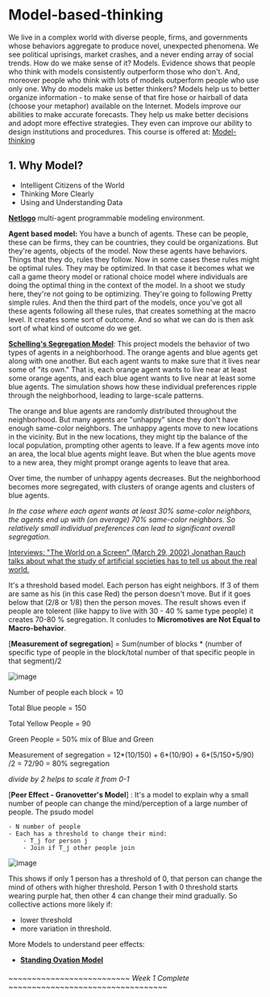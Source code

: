 # Model-based-thinking
We live in a complex world with diverse people, firms, and governments whose behaviors aggregate to produce novel, unexpected phenomena. We see political uprisings, market crashes, and a never ending array of social trends. How do we make sense of it? Models. Evidence shows that people who think with models consistently outperform those who don't. And, moreover people who think with lots of models outperform people who use only one. Why do models make us better thinkers? Models help us to better organize information - to make sense of that fire hose or hairball of data (choose your metaphor) available on the Internet. Models improve our abilities to make accurate forecasts. They help us make better decisions and adopt more effective strategies. They even can improve our ability to design institutions and procedures. This course is offered at: [Model-thinking](https://www.coursera.org/learn/model-thinking)

## 1. Why Model?
- Intelligent Citizens of the World
- Thinking More Clearly
- Using and Understanding Data

[**Netlogo**](https://ccl.northwestern.edu/netlogo/) multi-agent programmable modeling environment.

**Agent based model:** You have a bunch of agents. These can be people, these can be firms, they can be countries, they could be organizations. But they're agents, objects of the model. Now these agents have behaviors. Things that they do, rules they follow. Now in some cases these rules might be optimal rules. They may be optimized. In that case it becomes what we call a game theory model or rational choice model where individuals are doing the optimal thing in the context of the model. In a shoot we study here, they're not going to be optimizing. They're going to following Pretty simple rules. And then the third part of the models, once you've got all these agents following all these rules, that creates something at the macro level. It creates some sort of outcome. And so what we can do is then ask sort of what kind of outcome do we get. 

[**Schelling's Segregation Model**](https://ccl.northwestern.edu/netlogo/models/Segregation): This project models the behavior of two types of agents in a neighborhood. The orange agents and blue agents get along with one another. But each agent wants to make sure that it lives near some of "its own." That is, each orange agent wants to live near at least some orange agents, and each blue agent wants to live near at least some blue agents. The simulation shows how these individual preferences ripple through the neighborhood, leading to large-scale patterns. 

The orange and blue agents are randomly distributed throughout the neighborhood. But many agents are "unhappy" since they don't have enough same-color neighbors. The unhappy agents move to new locations in the vicinity. But in the new locations, they might tip the balance of the local population, prompting other agents to leave. If a few agents move into an area, the local blue agents might leave. But when the blue agents move to a new area, they might prompt orange agents to leave that area.

Over time, the number of unhappy agents decreases. But the neighborhood becomes more segregated, with clusters of orange agents and clusters of blue agents.

*In the case where each agent wants at least 30% same-color neighbors, the agents end up with (on average) 70% same-color neighbors. So relatively small individual preferences can lead to significant overall segregation.*

[Interviews: "The World on a Screen" (March 29, 2002) Jonathan Rauch talks about what the study of artificial societies has to tell us about the real world.](https://www.theatlantic.com/magazine/archive/2002/04/seeing-around-corners/302471/)

It's a threshold based model. Each person has eight neighbors. If 3 of them are same as his (in this case Red) the person doesn't move. But if it goes below that (2/8 or 1/8) then the person moves. The result shows even if people are tolerent (like happy to live with 30 - 40 % same type people) it creates 70-80 % segregation. It conludes to **Micromotives are Not Equal to Macro-behavior**.

[**Measurement of segregation**] = Sum(number of blocks * (number of specific type of people in the block/total number of that specific people in that segment)/2

![image](https://user-images.githubusercontent.com/77024625/139592635-7bd2588b-79e5-4ea2-bbaf-f60d6a7df88e.png)


Number of people each block = 10

Total Blue people = 150

Total Yellow People = 90

Green People = 50% mix of Blue and Green

Measurement of segregation = 12*(10/150) + 6*(10/90) + 6*(5/150+5/90) /2 = 72/90 = 80% segregation

*divide by 2 helps to scale it from 0-1*



[**Peer Effect - Granovetter's Model**] : It's a model to explain why a small number of people can change the mind/perception of a large number of people. The psudo model

```
- N number of people
- Each has a threshold to change their mind:
    - T_j for person j
    - Join if T_j other people join
```
![image](https://user-images.githubusercontent.com/77024625/139595532-da299c32-b016-4ced-a9a2-a045ad958229.png)

This shows if only 1 person has a threshold of 0, that person can change the mind of others with higher threshold. Person 1 with 0 threshold starts wearing purple hat, then other 4 can change their mind gradually. So collective actions more likely if:
- lower threshold
- more variation in threshold.

More Models to understand peer effects:
- [**Standing Ovation Model**](https://lewiscoleblog.com/standing-ovation)

###### ~~~~~~~~~~~~~~~~~~~~~~~~~~ Week 1 Complete ~~~~~~~~~~~~~~~~~~~~~~~~~~~~~~~~~~
